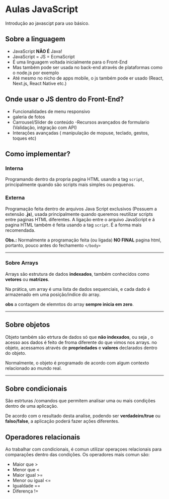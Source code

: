 # Aulas JavaScript

Introdução ao javascipt para uso básico.

## Sobre a linguagem 

- JavaScript **NÃO É** Java! 
- JavaScript = JS = EcmaScript
- É uma linguagem voltada inicialmente para o Front-End 
- Mas também pode ser usada no back-end através de plataformas como o node.js por exemplo
- Até mesmo no nicho de apps mobile, o js também pode er usado (React, Next.js, React Native etc.)

## Onde usar o JS dentro do Front-End?

- Funcionalidades de menu responsivo
- galeria de fotos
-  Carrousel/Slider de conteúdo
-Recursos avançados de formulario (Validação, intgração com API)
- Interações avançadas ( manipulação de mopuse, teclado, gestos, toques etc)

## Como implementar?

 ### Interna

 Programando dentro da propria pagina HTML usando a tag `script`,
 principalmente quando são scripts mais simples ou pequenos. 

 ### Externa

 Programação feita dentro de arquivos Java Script exclusivos
 (Possuem a extensão **.js**), usada principalmente quando queremos reutilizar scripts entre paginas HTML diferentes. A ligação entre o arquivo JavaScript e á pagina HTML também é feita usando a tag `script`. É a forma mais recomendada. 

 **Obs.:** Normalmente a programação feita (ou ligada) **NO FINAL** pagina html, portanto, pouco antes do fechamento `</body>` 

 --- 


 ### Sobre Arrays

 Arrays são estrutura de dados **indexados**, também conhecidos como **vetores** ou **matrizes**.

 Na prática, um array é uma lista de dados sequenciais, e cada dado é armazenado em uma posição/indice do array. 

 **obs** a contagem de elemntos do array **sempre inicia em zero**. 

 --- 

 ## Sobre objetos 

 Objeto também são etrtura de dados só que **não indexados**,
 ou seja , o acesso aos dados é feito de froma diferente do que vimos nos arrays. no objeto, acessamos através de **propriedades**  e **valores** declarados dentro do objeto. 

 Normalmente, o objeto é programado de acordo com algum contexto relacionado ao mundo real.  

 --- 

 ## Sobre condicionais

 São estrturas /comandos que permitem analisar uma ou mais condições  dentro de uma aplicação.

 De acordo com o resultado desta analise, podendo ser **verdadeiro/true** ou **falso/false**, a aplicação poderá fazer ações diferentes. 

 ## Operadores relacionais 

 Ao trabalhar com condicionais, é comun utilizar operaçoes relacionais para comparações dentro das condições. Os operadores mais comun são: 

 - Maior que    > 
 - Menor que    <
 - Maior igual  >=
 - Menor ou igual <=
 - Igualdade    ==
 - Diferença    != 